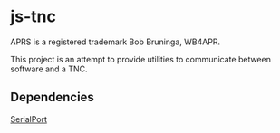 # js-tnc

APRS is a registered trademark Bob Bruninga, WB4APR.

This project is an attempt to provide utilities to communicate between software and a TNC.

## Dependencies
[SerialPort](https://serialport.io)
